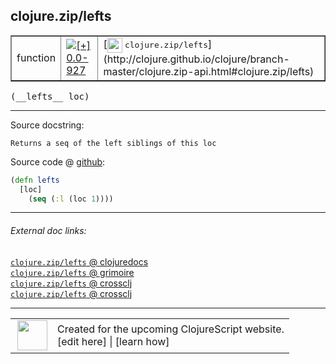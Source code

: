 ## clojure.zip/lefts



 <table border="1">
<tr>
<td>function</td>
<td><a href="https://github.com/cljsinfo/cljs-api-docs/tree/0.0-927"><img valign="middle" alt="[+] 0.0-927" title="Added in 0.0-927" src="https://img.shields.io/badge/+-0.0--927-lightgrey.svg"></a> </td>
<td>
[<img height="24px" valign="middle" src="http://i.imgur.com/1GjPKvB.png"> <samp>clojure.zip/lefts</samp>](http://clojure.github.io/clojure/branch-master/clojure.zip-api.html#clojure.zip/lefts)
</td>
</tr>
</table>


 <samp>
(__lefts__ loc)<br>
</samp>

---





Source docstring:

```
Returns a seq of the left siblings of this loc
```


Source code @ [github](https://github.com/clojure/clojurescript/blob/r2723/src/cljs/clojure/zip.cljs#L87-L90):

```clj
(defn lefts
  [loc]
    (seq (:l (loc 1))))
```

<!--
Repo - tag - source tree - lines:

 <pre>
clojurescript @ r2723
└── src
    └── cljs
        └── clojure
            └── <ins>[zip.cljs:87-90](https://github.com/clojure/clojurescript/blob/r2723/src/cljs/clojure/zip.cljs#L87-L90)</ins>
</pre>

-->

---



###### External doc links:

[`clojure.zip/lefts` @ clojuredocs](http://clojuredocs.org/clojure.zip/lefts)<br>
[`clojure.zip/lefts` @ grimoire](http://conj.io/store/v1/org.clojure/clojure/1.7.0-beta3/clj/clojure.zip/lefts/)<br>
[`clojure.zip/lefts` @ crossclj](http://crossclj.info/fun/clojure.zip/lefts.html)<br>
[`clojure.zip/lefts` @ crossclj](http://crossclj.info/fun/clojure.zip.cljs/lefts.html)<br>

---

 <table>
<tr><td>
<img valign="middle" align="right" width="48px" src="http://i.imgur.com/Hi20huC.png">
</td><td>
Created for the upcoming ClojureScript website.<br>
[edit here] | [learn how]
</td></tr></table>

[edit here]:https://github.com/cljsinfo/cljs-api-docs/blob/master/cljsdoc/clojure.zip/lefts.cljsdoc
[learn how]:https://github.com/cljsinfo/cljs-api-docs/wiki/cljsdoc-files

<!--

This information was too distracting to show to readers, but I'll leave it
commented here since it is helpful to:

- pretty-print the data used to generate this document
- and show how to retrieve that data



The API data for this symbol:

```clj
{:ns "clojure.zip",
 :name "lefts",
 :signature ["[loc]"],
 :history [["+" "0.0-927"]],
 :type "function",
 :full-name-encode "clojure.zip/lefts",
 :source {:code "(defn lefts\n  [loc]\n    (seq (:l (loc 1))))",
          :title "Source code",
          :repo "clojurescript",
          :tag "r2723",
          :filename "src/cljs/clojure/zip.cljs",
          :lines [87 90]},
 :full-name "clojure.zip/lefts",
 :clj-symbol "clojure.zip/lefts",
 :docstring "Returns a seq of the left siblings of this loc"}

```

Retrieve the API data for this symbol:

```clj
;; from Clojure REPL
(require '[clojure.edn :as edn])
(-> (slurp "https://raw.githubusercontent.com/cljsinfo/cljs-api-docs/catalog/cljs-api.edn")
    (edn/read-string)
    (get-in [:symbols "clojure.zip/lefts"]))
```

-->
